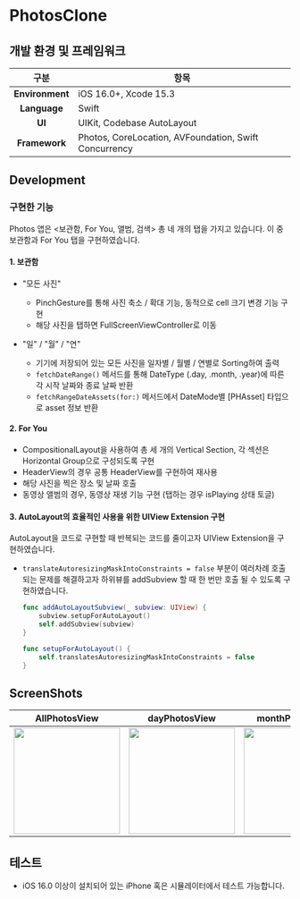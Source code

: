 # PhotosClone

## 개발 환경 및 프레임워크
|구분|항목|
|:---:|---|
|**Environment**|iOS 16.0+, Xcode 15.3|
|**Language**|Swift|
|**UI**|UIKit, Codebase AutoLayout|
|**Framework**|Photos, CoreLocation, AVFoundation, Swift Concurrency|

## Development 
### 구현한 기능 
Photos 앱은  <보관함, For You, 앨범, 검색> 총 네 개의 탭을 가지고 있습니다. 이 중 보관함과 For You 탭을 구현하였습니다. 

#### 1. 보관함
- "모든 사진"
    - PinchGesture를 통해 사진 축소 / 확대 기능, 동적으로 cell 크기 변경 기능 구현
    - 해당 사진을 탭하면 FullScreenViewController로 이동 
    
- "일" / "월" / "연"
    - 기기에 저장되어 있는 모든 사진을 일자별 / 월별 / 연별로 Sorting하여 출력  
    - `fetchDateRange()` 메서드를 통해 DateType (.day, .month, .year)에 따른 각 시작 날짜와 종료 날짜 반환 
    - `fetchRangeDateAssets(for:)` 메서드에서 DateMode별 [PHAsset] 타입으로 asset 정보 반환 

#### 2. For You 
- CompositionalLayout을 사용하여 총 세 개의 Vertical Section, 각 섹션은 Horizontal Group으로 구성되도록 구현 
- HeaderView의 경우 공통 HeaderView를 구현하여 재사용
- 해당 사진을 찍은 장소 및 날짜 호출 
- 동영상 앨범의 경우, 동영상 재생 기능 구현 (탭하는 경우 isPlaying 상태 토글)

#### 3. AutoLayout의 효율적인 사용을 위한 UIView Extension 구현
AutoLayout을 코드로 구현할 때 반복되는 코드를 줄이고자 UIView Extension을 구현하였습니다. 

- `translateAutoresizingMaskIntoConstraints = false` 부분이 여러차례 호출되는 문제를 해결하고자 하위뷰를 addSubview 할 때 한 번만 호출 될 수 있도록 구현하였습니다. 

    ```swift
    func addAutoLayoutSubview(_ subview: UIView) {
        subview.setupForAutoLayout()
        self.addSubview(subview)
    }
    
    func setupForAutoLayout() {
        self.translatesAutoresizingMaskIntoConstraints = false
    }
    ```



## ScreenShots 
|AllPhotosView|dayPhotosView|monthPhotosView|yearPhotosView|RecommendViewController|FullScreenViewController|
|:---:|:---:|:---:|:---:|:---:|:---:|
|<img src="https://github.com/user-attachments/assets/87f3e068-8d6b-45dc-88c1-544ede75c33e" width="190">|<img src="https://github.com/user-attachments/assets/185a84d9-651c-41fa-bb9f-aa722ee20568" width="190">|<img src="https://github.com/user-attachments/assets/8f92eaba-2dcb-4945-a68b-6db722e6cebe" width="190">|<img src = "https://github.com/user-attachments/assets/22b5ee85-c541-47cb-90a6-7e4cedd5f4f5" width="190">|<img src="https://github.com/user-attachments/assets/6d374c2b-0dff-4185-ab6f-e6c48d04f170" width="190">|<img src="https://github.com/user-attachments/assets/297dff91-3143-43bb-b162-fbcc2e5356fa" width="190">|



## 테스트 
- iOS 16.0 이상이 설치되어 있는 iPhone 혹은 시뮬레이터에서 테스트 가능합니다.
